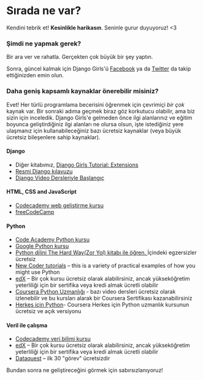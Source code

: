 # Sırada ne var?

Kendini tebrik et! **Kesinlikle harikasın**. Seninle gurur duyuyoruz! <3

### Şimdi ne yapmak gerek?

Bir ara ver ve rahatla. Gerçekten çok büyük bir şey yaptın.

Sonra, güncel kalmak için Django Girls'ü [Facebook](http://facebook.com/djangogirls) ya da [Twitter](https://twitter.com/djangogirls) da takip ettiğinizden emin olun.

### Daha geniş kapsamlı kaynaklar önerebilir misiniz?

Evet! Her türlü programlama becerisini öğrenmek için çevrimiçi *bir çok* kaynak var. Bir sonraki adıma geçmek biraz göz korkutucu olabilir, ama biz sizin için inceledik. Django Girls'e gelmeden önce ilgi alanlarınız ve eğitim boyunca geliştirdiğiniz ilgi alanları ne olursa olsun, işte istediğiniz yere ulaşmanız için kullanabileceğiniz bazı ücretsiz kaynaklar (veya büyük ücretsiz bileşenlere sahip kaynaklar).

#### Django

- Diğer kitabımız, [Django Girls Tutorial: Extensions](https://tutorial-extensions.djangogirls.org/)
- [Resmi Django kılavuzu](https://docs.djangoproject.com/en/2.2/intro/tutorial01/)
- [Django Video Dersleriyle Başlangıç](http://www.gettingstartedwithdjango.com/)

#### HTML, CSS and JavaScript

- [Codecademy web geliştirme kursu](https://www.codecademy.com/learn/paths/web-development)
- [freeCodeCamp](https://www.freecodecamp.org/)

#### Python

- [Code Academy Python kursu](https://www.codecademy.com/learn/learn-python)
- [Google Python kursu](https://developers.google.com/edu/python/)
- [Python dilini The Hard Way(Zor Yol) kitabı ile öğren. ](http://learnpythonthehardway.org/book/) İçindeki egzersizler ücretsiz 
- [New Coder tutorials](http://newcoder.io/tutorials/) – this is a variety of practical examples of how you might use Python
- [edX](https://www.edx.org/course?search_query=python) – Bir çok kursu ücretsiz olarak alabilirsiniz, ancak yükseköğretim yeterliliği için bir sertifika veya kredi almak ücretli olabilir
- [Coursera Python Uzmanlığı](https://www.coursera.org/specializations/python) - bazı video dersleri ücretsiz olarak izlenebilir ve bu kursları alarak bir Coursera Sertifikası kazanabilirsiniz
- [Herkes için Python](https://www.py4e.com/)- Coursera Herkes için Python uzmanlık kursunun ücretsiz ve açık versiyonu

#### Veril ile çalışma

- [Codecademy veri bilimi kursu](https://www.codecademy.com/learn/paths/data-science)
- [edX](https://www.edx.org/course/?search_query=python&subject=Data%20Analysis%20%26%20Statistics) – Bir çok kursu ücretsiz olarak alabilirsiniz, ancak yükseköğretim yeterliliği için bir sertifika veya kredi almak ücretli olabilir
- [Dataquest](https://www.dataquest.io/) – ilk 30 "görev" ücretsizdir

Bundan sonra ne geliştireceğini görmek için sabırsızlanıyoruz!